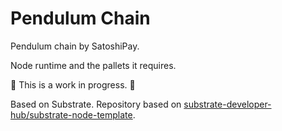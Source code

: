 # Pendulum Chain

Pendulum chain by SatoshiPay.

Node runtime and the pallets it requires.

🚧 This is a work in progress. 🚧

Based on Substrate. Repository based on [substrate-developer-hub/substrate-node-template](https://github.com/substrate-developer-hub/substrate-node-template).
